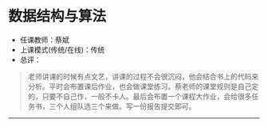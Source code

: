 # 数据结构与算法

- 任课教师：蔡斌
- 上课模式(传统/在线)：传统
- 总评：

> 老师讲课的时候有点文艺，讲课的过程不会很沉闷，他会结合书上的代码来分析。平时会布置课后作业，也会做课堂练习。蔡老师的课堂规则是自己定的，只要不自己作，一般不卡人。最后会布置一个课程大作业，会给很多任务书，三个人组队选三个来做。写一份报告提交即可。

---
